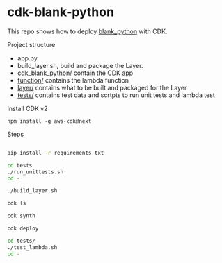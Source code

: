 # cdk-blank-python

This repo shows how to deploy [blank_python](https://github.com/awsdocs/aws-lambda-developer-guide/tree/master/sample-apps/blank-python) with CDK.

Project structure
- app.py
- build_layer.sh, build and package the Layer.
- [cdk_blank_python/](cdk_blank_python) contain the CDK app
- [function/](function)  contains the lambda function
- [layer/](layer)  contains what to be built and packaged for the Layer
- [tests/](tests)  contains test data and scrtpts to run unit tests and lambda test


Install CDK v2
```
npm install -g aws-cdk@next
```

Steps
```bash

pip install -r requirements.txt

cd tests
./run_unittests.sh
cd -

./build_layer.sh

cdk ls

cdk synth

cdk deploy

cd tests/
./test_lambda.sh
cd -
```
